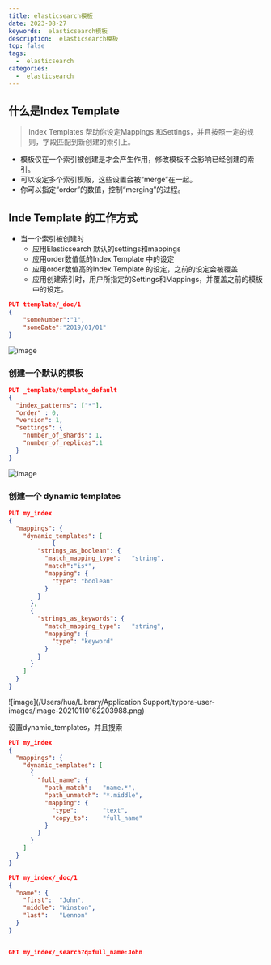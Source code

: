 ```yaml
---
title: elasticsearch模板
date: 2023-08-27
keywords:  elasticsearch模板
description:  elasticsearch模板
top: false
tags:
  -  elasticsearch
categories:
  -  elasticsearch
---
```


## 什么是Index Template

> Index Templates 帮助你设定Mappings 和Settings，并且按照一定的规则，字段匹配到新创建的索引上。

- 模板仅在一个索引被创建是才会产生作用，修改模板不会影响已经创建的索引。
- 可以设定多个索引模版，这些设置会被“merge”在一起。
- 你可以指定“order”的数值，控制“merging”的过程。

## Inde Template 的工作方式

- 当一个索引被创建时
  - 应用Elasticsearch 默认的settings和mappings
  - 应用order数值低的Index Template 中的设定
  - 应用order数值高的Index Template 的设定，之前的设定会被覆盖
  - 应用创建索引时，用户所指定的Settings和Mappings，并覆盖之前的模板中的设定。

```json
PUT ttemplate/_doc/1
{
	"someNumber":"1",
	"someDate":"2019/01/01"
}
```

![image](https://java-run-blog.oss-cn-zhangjiakou.aliyuncs.com/blog/2a4FiA.png)



### 创建一个默认的模板

```json
PUT _template/template_default
{
  "index_patterns": ["*"],
  "order" : 0,
  "version": 1,
  "settings": {
    "number_of_shards": 1,
    "number_of_replicas":1
  }
}
```

![image](https://java-run-blog.oss-cn-zhangjiakou.aliyuncs.com/blog/SQXPzj.png)

### 创建一个 dynamic templates

```json
PUT my_index
{
  "mappings": {
    "dynamic_templates": [
            {
        "strings_as_boolean": {
          "match_mapping_type":   "string",
          "match":"is*",
          "mapping": {
            "type": "boolean"
          }
        }
      },
      {
        "strings_as_keywords": {
          "match_mapping_type":   "string",
          "mapping": {
            "type": "keyword"
          }
        }
      }
    ]
  }
}
```

![image](/Users/hua/Library/Application Support/typora-user-images/image-20210110162203988.png)



设置dynamic_templates，并且搜索

```json
PUT my_index
{
  "mappings": {
    "dynamic_templates": [
      {
        "full_name": {
          "path_match":   "name.*",
          "path_unmatch": "*.middle",
          "mapping": {
            "type":       "text",
            "copy_to":    "full_name"
          }
        }
      }
    ]
  }
}

PUT my_index/_doc/1
{
  "name": {
    "first":  "John",
    "middle": "Winston",
    "last":   "Lennon"
  }
}


GET my_index/_search?q=full_name:John

```

